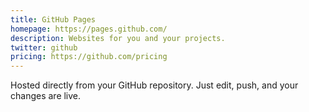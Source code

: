 ```yaml
---
title: GitHub Pages
homepage: https://pages.github.com/
description: Websites for you and your projects.
twitter: github
pricing: https://github.com/pricing
---
```


Hosted directly from your GitHub repository. Just edit, push, and your changes are live.